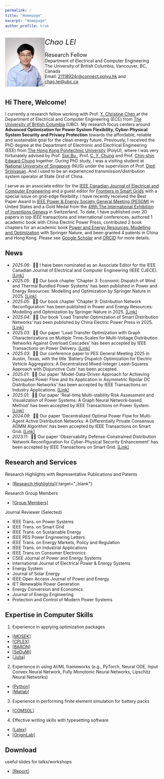 ```yaml
---
permalink: /
title: "Homepage"
excerpt: "Homepage"
author_profile: true
---
```


<p>
<img src="https://raw.githubusercontent.com/honolulufishing/Homepage/main/2.png" align="left" width="130">  
<font size=5 ><em>Chao LEI</em></font>  
  <br>  
<br><font size=4 >Research Fellow</font>
<br>Department of Electrical and Computer Engineering 
<br>The University of British Columbia, Vancouver, BC, Canada
<br>Email: <a href="mailto:21118924r@connect.polyu.hk">21118924r@connect.polyu.hk</a> and <a href="mailto:chao.lei@ubc.ca">chao.lei@ubc.ca</a>
<br><br/>
</p>

##  Hi There, Welcome!
I currently a research fellow working with Prof. <a href='https://ece.ubc.ca/y-christine-chen/' target="_blank"> Y. Christine Chen </a> at the Department of Electrical and Computer Engineering (ECE) from <a href='https://www.ubc.ca/' target="_blank"> The University of British Columbia</a> (UBC). My research focus centers around **Advanced Optimization for Power System Flexibility, Cyber-Physical System Security and Privacy Protection** towards the affordable, reliable and sustainable goal for the clean energy future. Previously, I received the PhD degree at the Department of Electronic and Electrical Engineering (EEE) from <a href='https://www.polyu.edu.hk/' target="_blank"> The Hong Kong Polytechnic University</a> (PolyU), where I was very fortunately advised by Prof. <a href='https://www.polyu.edu.hk/eee/people/academic-staff-and-teaching-staff/dr-bu-siqi/' target="_blank"> Siqi Bu </a>, Prof. <a href='https://www.polyu.edu.hk/eee/people/academic-staff-and-teaching-staff/prof-chung-chi-yung/' target="_blank"> C. Y. Chung</a> and Prof. <a href='https://www.polyu.edu.hk/eee/people/academic-staff-and-teaching-staff/prof-chung-chin-shin-edward/' target="_blank"> Chin-shin Edward Chung</a> together. During PhD study, I was a visiting student at <a href='https://nus.edu.sg/' target="_blank"> National University of Singapore</a> (NUS) under the supervision of Prof. <a href='https://www.ece.nus.edu.sg/gems/profhome.html' target="_blank"> Dipti Srinivasan</a>. And I used to be an experienced transmission/distribution system operator at State Grid of China. 
<p>I serve as an associate editor for the <a href='http://journal.ieee.ca/en/' target="_blank">IEEE Canadian Journal of Electrical and Computer Engineering</a> and a guest editor for <a href='https://www.frontiersin.org/journals/smart-grids' target="_blank">Frontiers in Smart Grids</a> with a special issue on grid-edge flexibility. I have recently received the Best Paper Award in <a href='https://pes-gm.org/' target="_blank">IEEE Power & Energy Society General Meeting (PESGM)</a> in United States and a Gold Medal from the <a href='https://www.cairs.hk/en/news_detail/index/44' target="_blank"> 49th The International Exhibition of Inventions Geneva</a> in Switzerland. To date, I have published over 20 papers in top <em>IEEE</em> transactions and international conferences, authored 1 academic book with China Electric Power Press, contributed 2 book chapters for an academic book <a href='https://link.springer.com/book/10.1007/978-981-96-2612-0' target="_blank">Power and Energy Resources: Modelling and Optimization</a> with Springer Nature, and been granted 4 patents in China and Hong Kong. Please see <a href='https://scholar.google.com/citations?user=6SzQKCAAAAAJ' target="_blank"> Google Scholar</a> and <a href='https://orcid.org/0000-0002-9787-2408' target="_blank">ORCID</a> for more details. </p>

## News
- *2025.06*: &nbsp;🎉🎉 I have been nominated as an Associate Editor for the IEEE Canadian Journal of Electrical and Computer Engineering (IEEE CJECE). <a href='http://journal.ieee.ca/en/editorial/assoceds/' target="_blank">[Link]</a>
- *2025.05*: &nbsp;🎉🎉 Our book chapter 'Chapter 3: Economic Dispatch of Wind and Thermal Bundled Power Systems' has been published in Power and Energy Resources: Modelling and Optimization by Springer Nature in 2025. <a href='https://link.springer.com/book/10.1007/978-981-96-2612-0' target="_blank">[Link]</a>
- *2025.05*: &nbsp;🎉🎉 Our book chapter 'Chapter 9: Distribution Network Reconfiguration' has been published in Power and Energy Resources: Modelling and Optimization by Springer Nature in 2025. <a href='https://link.springer.com/book/10.1007/978-981-96-2612-0' target="_blank">[Link]</a>
- *2025.04*: &nbsp;🎉🎉 Our book 'Load Transfer Optimization of Smart Distribution Networks' has been published by China Electric Power Press in 2025. <a href='https://raw.githubusercontent.com/honolulufishing/Homepage/main/3.png' target="_blank">[Link]</a>
- *2025.03*: &nbsp;🎉🎉 Our paper 'Load Transfer Optimization with Graph Characterizations on Multiple Time-Scales for Multi-Voltage Distribution Networks Against Overload Cascades' has been accepted by IEEE Transactions on Power Delivery. <a href='https://ieeexplore.ieee.org/document/11008705' target="_blank">[Link]</a>
- *2025.03*: &nbsp;🎉🎉 Our conference paper to PES General Meeting 2025 in Austin, Texas, with the title 'Battery Dispatch Optimization for Electric Vehicle Aggregators: A Decentralized Mixed-Integer Least-Squares Approach with Disjunctive Cuts' has been accepted.
- *2025.01*: &nbsp;🎉🎉 Our paper 'Model-Data-Driven Approach for Achieving Decoupled Power Flow and Its Application in Asymmetric Bipolar DC Distribution Networks' has been accepted by IEEE Transactions on Industry Applications. <a href='https://ieeexplore.ieee.org/document/10841981/' target="_blank">[Link]</a>
- *2025.01*: &nbsp;🎉🎉 Our paper 'Real-time Multi-stability Risk Assessment and Visualization of Power Systems: A Graph Neural Network-based Method' has been accepted by IEEE Transactions on Power System. <a href='https://ieeexplore.ieee.org/document/10819251' target="_blank">[Link]</a>
- *2024.09*: &nbsp;🎉🎉 Our paper 'Decentralized Optimal Power Flow for Multi-Agent Active Distribution Networks: A Differentially Private Consensus ADMM Algorithm' has been accepted by IEEE Transactions on Smart Grid. <a href='https://ieeexplore.ieee.org/document/10659236' target="_blank">[Link]</a>
- *2023.11*: &nbsp;🎉🎉 Our paper 'Observability Defense-Constrained Distribution Network Reconfiguration for Cyber-Physical Security Enhancement' has been accepted by IEEE Transactions on Smart Grid.  <a href='https://ieeexplore.ieee.org/document/10320370' target="_blank">[Link]</a>

## Research and Services
Research Highlights with Representative Publications and Patents
- [[Research Highlights]](research.md){:target="_blank"}

Research Group Members
- <a href='https://raw.githubusercontent.com/honolulufishing/Homepage/main/3.png' target="_blank">[Group Members]</a>

Journal Reviewer (Selected)
- IEEE Trans. on Power Systems
- IEEE Trans. on Smart Grid
- IEEE Trans. on Sustainable Energy
- IEEE PES Power Engineering Letters
- IEEE Trans. on Energy Markets, Policy and Regulation
- IEEE Trans. on Industrial Applications
- IEEE Trans.on Consumer Electronics
- CSEE Journal of Power and Energy Systems
- International Journal of Electrical Power & Energy Systems
- Energy System
- Journal of Solar Energy
- IEEE Open Access Journal of Power and Energy
- IET Renewable Power Generation
- Energy Conversion and Economics
- Journal of Energy Engineering
- Protection and Control of Modern Power Systems

## Expertise in Computer Skills
1. Experience in applying optimization packages
- <a href='https://www.mosek.com/' target="_blank">[MOSEK]</a>
- <a href='https://www.ibm.com/products/ilog-cplex-optimization-studio' target="_blank">[CPLEX]</a>
- <a href='https://minlp.com/baron-solver' target="_blank">[BARON]</a>
- <a href='https://yalmip.github.io/solver/sedumi/' target="_blank">[SeDuMi]</a>
- <a href='https://juliapackages.com/c/optimization' target="_blank">[Julia]</a>
2. Experience in using AI/ML frameworks (e.g., PyTorch, Neural ODE, Input Convex Neural Network, Fully Monotonic Neural Networks, Lipschitz Neural Networks)
- <a href='https://www.python.org/' target="_blank">[Python]</a>
- <a href='https://www.mathworks.com/products/matlab.html' target="_blank">[Matlab]</a>
3. Experience in performing finite element simulation for battery packs
- <a href='https://www.comsol.com/' target="_blank">[COMSOL]</a>
4. Effective writing skills with typesetting software
- <a href='https://www.overleaf.com/' target="_blank">[Latex]</a>
- <a href='https://www.originlab.com/' target="_blank">[OriginLab]</a>

## Download 
useful slides for talks/workshops
- <a href='https://github.com/honolulufishing/honolulufishing/blob/main/Report_Chao_cqu.pptx' target="_blank">[Report]</a>

